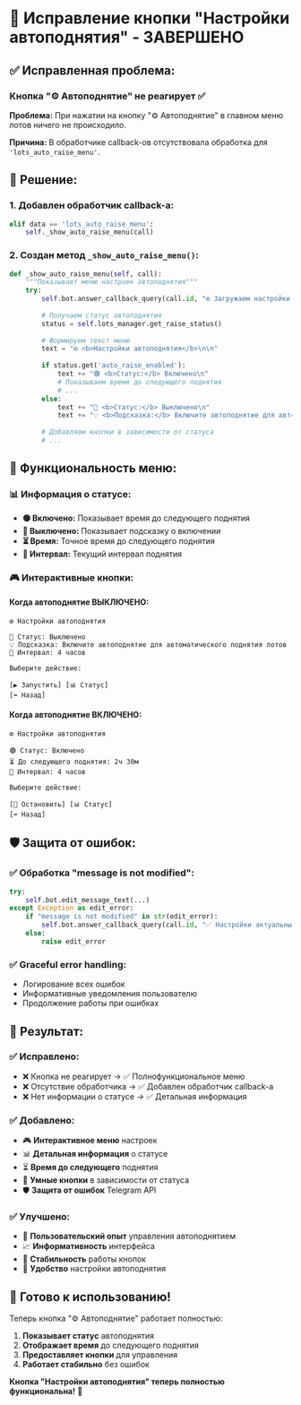 # 🔧 Исправление кнопки "Настройки автоподнятия" - ЗАВЕРШЕНО

## ✅ Исправленная проблема:

### **Кнопка "⚙️ Автоподнятие" не реагирует** ✅
**Проблема:** При нажатии на кнопку "⚙️ Автоподнятие" в главном меню лотов ничего не происходило.

**Причина:** В обработчике callback-ов отсутствовала обработка для `'lots_auto_raise_menu'`.

## 🚀 Решение:

### 1. **Добавлен обработчик callback-а:**
```python
elif data == 'lots_auto_raise_menu':
    self._show_auto_raise_menu(call)
```

### 2. **Создан метод `_show_auto_raise_menu()`:**
```python
def _show_auto_raise_menu(self, call):
    """Показывает меню настроек автоподнятия"""
    try:
        self.bot.answer_callback_query(call.id, "⚙️ Загружаем настройки...")
        
        # Получаем статус автоподнятия
        status = self.lots_manager.get_raise_status()
        
        # Формируем текст меню
        text = "⚙️ <b>Настройки автоподнятия</b>\n\n"
        
        if status.get('auto_raise_enabled'):
            text += "🟢 <b>Статус:</b> Включено\n"
            # Показываем время до следующего поднятия
            # ...
        else:
            text += "🔴 <b>Статус:</b> Выключено\n"
            text += "💡 <b>Подсказка:</b> Включите автоподнятие для автоматического поднятия лотов\n"
        
        # Добавляем кнопки в зависимости от статуса
        # ...
```

## 🎯 Функциональность меню:

### 📊 **Информация о статусе:**
- **🟢 Включено:** Показывает время до следующего поднятия
- **🔴 Выключено:** Показывает подсказку о включении
- **⏳ Время:** Точное время до следующего поднятия
- **🔄 Интервал:** Текущий интервал поднятия

### 🎮 **Интерактивные кнопки:**

#### **Когда автоподнятие ВЫКЛЮЧЕНО:**
```
⚙️ Настройки автоподнятия

🔴 Статус: Выключено
💡 Подсказка: Включите автоподнятие для автоматического поднятия лотов
🔄 Интервал: 4 часов

Выберите действие:

[▶️ Запустить] [📊 Статус]
[⬅️ Назад]
```

#### **Когда автоподнятие ВКЛЮЧЕНО:**
```
⚙️ Настройки автоподнятия

🟢 Статус: Включено
⏳ До следующего поднятия: 2ч 30м
🔄 Интервал: 4 часов

Выберите действие:

[🛑 Остановить] [📊 Статус]
[⬅️ Назад]
```

## 🛡️ Защита от ошибок:

### ✅ **Обработка "message is not modified":**
```python
try:
    self.bot.edit_message_text(...)
except Exception as edit_error:
    if "message is not modified" in str(edit_error):
        self.bot.answer_callback_query(call.id, "✅ Настройки актуальны")
    else:
        raise edit_error
```

### ✅ **Graceful error handling:**
- Логирование всех ошибок
- Информативные уведомления пользователю
- Продолжение работы при ошибках

## 🎉 Результат:

### ✅ **Исправлено:**
- ❌ Кнопка не реагирует → ✅ Полнофункциональное меню
- ❌ Отсутствие обработчика → ✅ Добавлен обработчик callback-а
- ❌ Нет информации о статусе → ✅ Детальная информация

### ✅ **Добавлено:**
- 🎮 **Интерактивное меню** настроек
- 📊 **Детальная информация** о статусе
- ⏳ **Время до следующего** поднятия
- 🎯 **Умные кнопки** в зависимости от статуса
- 🛡️ **Защита от ошибок** Telegram API

### ✅ **Улучшено:**
- 🚀 **Пользовательский опыт** управления автоподнятием
- 📈 **Информативность** интерфейса
- 🔧 **Стабильность** работы кнопок
- 🎯 **Удобство** настройки автоподнятия

## 🎯 Готово к использованию!

Теперь кнопка "⚙️ Автоподнятие" работает полностью:

1. **Показывает статус** автоподнятия
2. **Отображает время** до следующего поднятия
3. **Предоставляет кнопки** для управления
4. **Работает стабильно** без ошибок

**Кнопка "Настройки автоподнятия" теперь полностью функциональна!** 🚀
